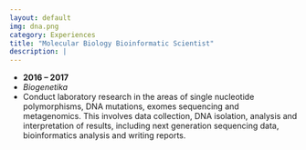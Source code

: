 ```yaml
---
layout: default
img: dna.png
category: Experiences
title: "Molecular Biology Bioinformatic Scientist"
description: |
---
```


* __2016 – 2017__
* *Biogenetika*
* Conduct laboratory research in the areas of single nucleotide polymorphisms, DNA mutations, exomes sequencing and metagenomics. This involves data collection, DNA isolation, analysis and interpretation of results, including next generation sequencing data, bioinformatics analysis and writing reports.
